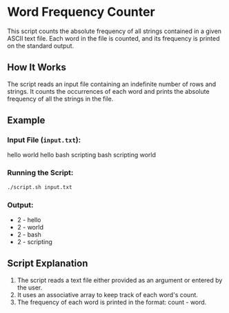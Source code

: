 # Word Frequency Counter

This script counts the absolute frequency of all strings contained in a given ASCII text file. Each word in the file is counted, and its frequency is printed on the standard output.

## How It Works

The script reads an input file containing an indefinite number of rows and strings. It counts the occurrences of each word and prints the absolute frequency of all the strings in the file.

## Example

### Input File (`input.txt`):
hello world hello bash scripting bash scripting world


### Running the Script:
```bash
./script.sh input.txt
```

### Output:

* 2 - hello
* 2 - world
* 2 - bash
* 2 - scripting

## Script Explanation

1. The script reads a text file either provided as an argument or entered by the user.
2. It uses an associative array to keep track of each word's count.
3. The frequency of each word is printed in the format: count - word.
